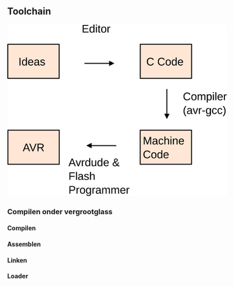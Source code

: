 ## Toolchain

![Toolchain](../pictures/toolchain_for_avr.png)




### Compilen onder vergrootglass

#### Compilen

#### Assemblen

#### Linken

#### Loader
